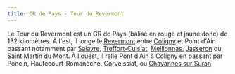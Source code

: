 ```yaml
---
title: GR de Pays - Tour du Revermont
---
```


Le Tour du Revermont est un GR de Pays (balisé en rouge et jaune donc) de
132&nbsp;kilomètres. À l'est, il longe le [Revermont](/tags/revermont/) entre
[Coligny](/tags/coligny/) et Point d'Ain passant notamment par
[Salavre](/tags/salavre/), [Treffort-Cuisiat](/tags/treffort-cuisiat/),
[Meillonnas](/tags/meillonnas/), [Jasseron](/tags/jasseron/) ou Saint Martin du
Mont. À l'ouest, il relie Pont d'Ain à Coligny en passant par Poncin,
Hautecourt-Romanèche, Corveissiat, ou [Chavannes sur
Suran](/tags/chavannes-sur-suran/).
